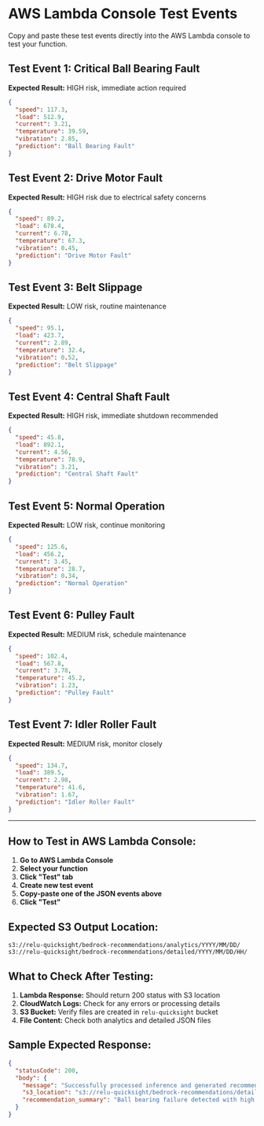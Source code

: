 # AWS Lambda Console Test Events

Copy and paste these test events directly into the AWS Lambda console to test your function.

## Test Event 1: Critical Ball Bearing Fault
**Expected Result:** HIGH risk, immediate action required

```json
{
  "speed": 117.3,
  "load": 512.9,
  "current": 3.21,
  "temperature": 39.59,
  "vibration": 2.85,
  "prediction": "Ball Bearing Fault"
}
```

## Test Event 2: Drive Motor Fault
**Expected Result:** HIGH risk due to electrical safety concerns

```json
{
  "speed": 89.2,
  "load": 678.4,
  "current": 6.78,
  "temperature": 67.3,
  "vibration": 0.45,
  "prediction": "Drive Motor Fault"
}
```

## Test Event 3: Belt Slippage
**Expected Result:** LOW risk, routine maintenance

```json
{
  "speed": 95.1,
  "load": 423.7,
  "current": 2.89,
  "temperature": 32.4,
  "vibration": 0.52,
  "prediction": "Belt Slippage"
}
```

## Test Event 4: Central Shaft Fault
**Expected Result:** HIGH risk, immediate shutdown recommended

```json
{
  "speed": 45.8,
  "load": 892.1,
  "current": 4.56,
  "temperature": 78.9,
  "vibration": 3.21,
  "prediction": "Central Shaft Fault"
}
```

## Test Event 5: Normal Operation
**Expected Result:** LOW risk, continue monitoring

```json
{
  "speed": 125.6,
  "load": 456.2,
  "current": 3.45,
  "temperature": 28.7,
  "vibration": 0.34,
  "prediction": "Normal Operation"
}
```

## Test Event 6: Pulley Fault
**Expected Result:** MEDIUM risk, schedule maintenance

```json
{
  "speed": 102.4,
  "load": 567.8,
  "current": 3.78,
  "temperature": 45.2,
  "vibration": 1.23,
  "prediction": "Pulley Fault"
}
```

## Test Event 7: Idler Roller Fault
**Expected Result:** MEDIUM risk, monitor closely

```json
{
  "speed": 134.7,
  "load": 389.5,
  "current": 2.98,
  "temperature": 41.6,
  "vibration": 1.67,
  "prediction": "Idler Roller Fault"
}
```

---

## How to Test in AWS Lambda Console:

1. **Go to AWS Lambda Console**
2. **Select your function**
3. **Click "Test" tab**
4. **Create new test event**
5. **Copy-paste one of the JSON events above**
6. **Click "Test"**

## Expected S3 Output Location:
```
s3://relu-quicksight/bedrock-recommendations/analytics/YYYY/MM/DD/
s3://relu-quicksight/bedrock-recommendations/detailed/YYYY/MM/DD/HH/
```

## What to Check After Testing:

1. **Lambda Response:** Should return 200 status with S3 location
2. **CloudWatch Logs:** Check for any errors or processing details
3. **S3 Bucket:** Verify files are created in `relu-quicksight` bucket
4. **File Content:** Check both analytics and detailed JSON files

## Sample Expected Response:
```json
{
  "statusCode": 200,
  "body": {
    "message": "Successfully processed inference and generated recommendation",
    "s3_location": "s3://relu-quicksight/bedrock-recommendations/detailed/2025/09/11/14/detailed_20250911_143052_123456.json",
    "recommendation_summary": "Ball bearing failure detected with high confidence..."
  }
}
```